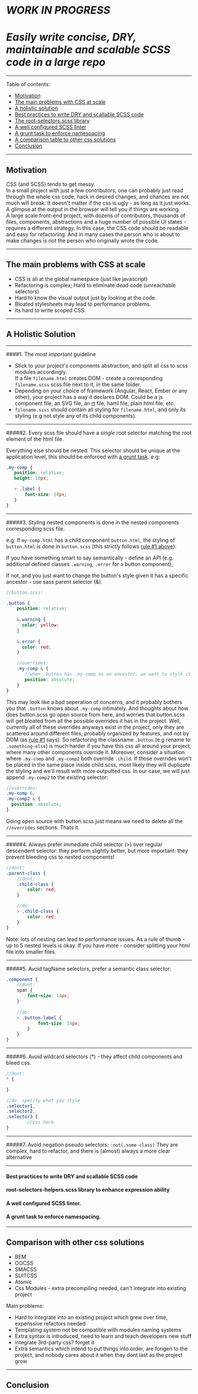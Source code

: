 # *WORK IN PROGRESS*
# *Easily write concise, DRY, maintainable and scalable SCSS code in a large repo*

---

Table of contents:
  * [Motivation](#motivation)
  * [The main problems with CSS at scale](#the-main-problems-with-css-at-scale)
  * [A holistic solution](#a-holistic-solution)
   * [Best practices to write DRY and scallable SCSS code](#best-practices-to-write-dry-and-scallable-scss-code)
   * [The root-selectors.scss library](#the-root-selectors-scss-library)
   * [A well configured SCSS linter](#a-well-configured-scss-linter)
   * [A grunt task to enforce namespacing](#a-grunt-task-to-enforce-namespacing)
  * [A comparison table to other css solutions](#comparison-with-other-css-solutions)
  * [Conclusion](#conclusion)

---

## Motivation
CSS (and SCSS) tends to get messy.<br>
In a small project with just a few contributors, one can probably just read through the whole css code, hack in desired changes, and chances are not much will break. It doesn't matter if the css is ugly - as long as it just works. A glimpse at the output in the browser will tell you if things are working.
<br>
A large scale front-end project, with dozens of contributors, thousands of files, components, abstractions and a huge number of possible UI states - requires a different strategy. In this case, the CSS code should be readable and easy for refactoring. And in many cases the person who is about to make changes is not the person who originally wrote the code.
<br>

---

## The main problems with CSS at scale 
  * CSS is all at the global namespace (just like javascript)
  * Refactoring is complex; Hard to eliminate dead code (unreachable selectors)
  * Hard to know the visual output just by looking at the code.
  * Bloated stylesheets may lead to performance problems.
  * Its hard to write scoped CSS.
   
--- 

## A Holistic Solution

---
####1. The *most important* guideline
 * Stick to your project's components abstraction, and split all css to scss modules accordingly.<br>If a file `filename.html` creates DOM - create a corresponding `filename.scss` scss file next to it, in the same folder.
 * Depending on your choice of framework (Angular, React, Ember or any other), your project has a way it declares DOM. Could be a js component file, an SVG file, an [rt](https://github.com/wix/react-templates) file, haml file, plain html file, etc.
 * `filename.scss` should contain all styling for `filename.html`, and only its styling (e.g not style any of its child components).
 
---
#####2. Every scss file should have a *single* root selector matching the root element of the html file. 

Everything else should be nested. This selector should be unique at the application level, this should be enforced with [a grunt task](#a-grunt-task-to-enforce-namespacing). e.g:

```scss
.my-comp {
   position: relative;
   height: 10px;

   > .label {
       font-size: 14px;
   } 
}
```

---
#####3. Styling nested components is done in the nested components corresponding scss file. 

e.g: If `my-comp.html` has a child component `button.html`, the styling of `button.html` is done in `button.scss` (this strictly follows [rule #1 above](#1-the-most-important-guideline)):

If you have something smart to say semantically - define an API (e.g. additional defined classes `.warning`, `.error` for a button component),

If not, and you just want to change the button's style given it has a specific ancestor - use sass parent selector (&).
    
```scss
//button.scss:

.button {
    position: relative;
    
    &.warning {
      color: yellow;
    }
    
    &.error {
      color: red;
    }

    //overrides:
    .my-comp & {
       //when .button has .my-comp as an ancestor, we want to style it differently:
       position: absolute; 
    } 
}
```
This may look like a bad seperation of concerns, and it probably bothers you that `.button` knows about `.my-comp` intimately. And thoughts about how does button.scss go open source from here, and worries that button.scss will get bloated from all the possible overrides it has in the project.
Well, currently all of these overrides anyways exist in the project, only they are scattered around different files, probably organized by features, and not by DOM (as [rule #1](#1-the-most-important-guideline) says). So refactoring the classname `.button` (e.g rename to `.something-else`) is much harder if you have this css all around your project, where many other components override it.
Moreover, consider a situation where `.my-comp` and `.my-comp2` both override `.child`. If those overrides won't be placed in the same place inside child.scss, most likely they will duplicate the styling and we'll result with more outputted css. In our case, we will just append `.my-comp2` to the existing selector:
```scss
//overrides:
.my-comp &, 
.my-comp2 & {
  position: absolute;
}

```
Going open source with button.scss just means we need to delete all the `//overrides` sections. Thats it.

---
#####4. Always prefer immediate child selector (>) over regular descendent selector: 
they perform slightly better, but more important: they prevent bleeding css to nested components!
    
```scss
//dont:
.parent-class {
    //dont:
    .child-class {
        color: red;
    }

    //do:
    > .child-class {
        color: red;
    }
}
```
Note: lots of nesting can lead to performance issues. As a rule of thumb - up to 5 nested levels is okay. If you have more - consider splitting your html file into smaller files.

---
#####5. Avoid tagName selectors, prefer a semantic class selector:

```scss
.component {
    //dont:
    span {
        font-size: 14px;
    }
    
    //do:
    > .button-label {
            font-size: 14px;
        }
    }
}
```

---
#####6. Avoid wildcard selectors (*) - they affect child components and bleed css.
```scss
//dont:
* {

}

//do: specify what you style
.selector1,
.selector2, 
.selector3 {
        //css here
}
```

---
#####7. Avoid negation pseudo selectors: `:not(.some-class)`
They are complex, hard to refactor, and there is (almost) always a more clear alternative

---

#### Best practices to write DRY and scallable SCSS code
#### root-selectors-helpers.scss library to enhance expression ability
#### A well configured SCSS linter.
#### A grunt task to enforce namespacing.

---

## Comparison with other css solutions
  * BEM
  * OOCSS
  * SMACSS
  * SUITCSS
  * Atomic
  * Css Modules - extra precompiling needed, can't integrate into existing project
  
Main problems:
* Hard to integrate into an existing project which grew over time, expenssive refactors needed
* Templating system not be compatible with modules naming systems
* Extra syntax is introduced, need to learn and teach developers new stuff
* integrate 3rd-party css? forget it
* Extra semantics which intend to put things into order, are forigen to the project, and nobody cares about it when they dont last as the project grow


---

## Conclusion


